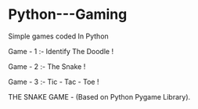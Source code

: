# Python---Gaming
Simple games coded In Python

Game - 1 :-
Identify The Doodle !

Game - 2 :-
The Snake !

Game - 3 :-
Tic - Tac - Toe !

THE SNAKE GAME - 
(Based on Python Pygame Library).
